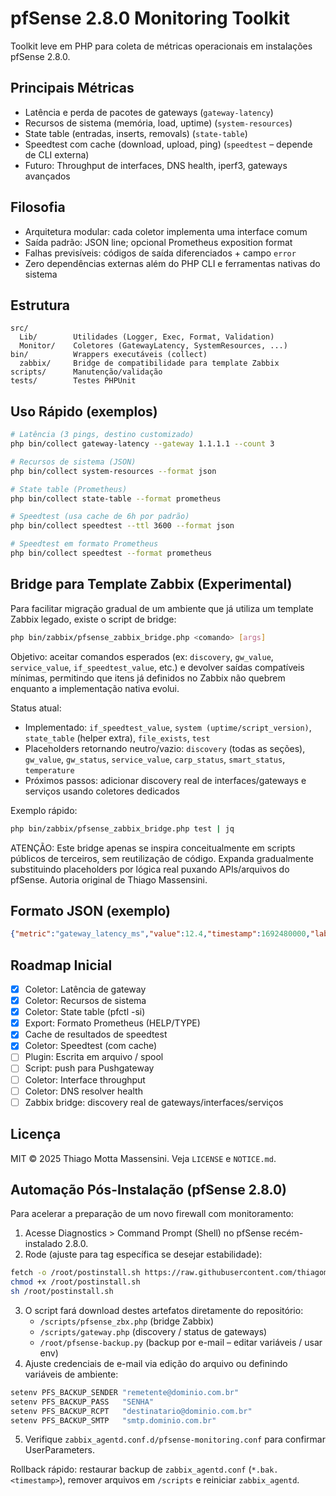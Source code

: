 # pfSense 2.8.0 Monitoring Toolkit

Toolkit leve em PHP para coleta de métricas operacionais em instalações pfSense 2.8.0.

## Principais Métricas
- Latência e perda de pacotes de gateways (`gateway-latency`)
- Recursos de sistema (memória, load, uptime) (`system-resources`)
- State table (entradas, inserts, removals) (`state-table`)
- Speedtest com cache (download, upload, ping) (`speedtest` – depende de CLI externa)
- Futuro: Throughput de interfaces, DNS health, iperf3, gateways avançados

## Filosofia
- Arquitetura modular: cada coletor implementa uma interface comum
- Saída padrão: JSON line; opcional Prometheus exposition format
- Falhas previsíveis: códigos de saída diferenciados + campo `error`
- Zero dependências externas além do PHP CLI e ferramentas nativas do sistema

## Estrutura
```
src/
  Lib/        Utilidades (Logger, Exec, Format, Validation)
  Monitor/    Coletores (GatewayLatency, SystemResources, ...)
bin/          Wrappers executáveis (collect)
  zabbix/     Bridge de compatibilidade para template Zabbix
scripts/      Manutenção/validação
tests/        Testes PHPUnit
```

## Uso Rápido (exemplos)
```bash
# Latência (3 pings, destino customizado)
php bin/collect gateway-latency --gateway 1.1.1.1 --count 3

# Recursos de sistema (JSON)
php bin/collect system-resources --format json

# State table (Prometheus)
php bin/collect state-table --format prometheus

# Speedtest (usa cache de 6h por padrão)
php bin/collect speedtest --ttl 3600 --format json

# Speedtest em formato Prometheus
php bin/collect speedtest --format prometheus
```

## Bridge para Template Zabbix (Experimental)
Para facilitar migração gradual de um ambiente que já utiliza um template Zabbix legado, existe o script de bridge:

```bash
php bin/zabbix/pfsense_zabbix_bridge.php <comando> [args]
```

Objetivo: aceitar comandos esperados (ex: `discovery`, `gw_value`, `service_value`, `if_speedtest_value`, etc.) e devolver saídas compatíveis mínimas, permitindo que itens já definidos no Zabbix não quebrem enquanto a implementação nativa evolui.

Status atual:
- Implementado: `if_speedtest_value`, `system (uptime/script_version)`, `state_table` (helper extra), `file_exists`, `test`
- Placeholders retornando neutro/vazio: `discovery` (todas as seções), `gw_value`, `gw_status`, `service_value`, `carp_status`, `smart_status`, `temperature`
- Próximos passos: adicionar discovery real de interfaces/gateways e serviços usando coletores dedicados

Exemplo rápido:
```bash
php bin/zabbix/pfsense_zabbix_bridge.php test | jq
```

ATENÇÃO: Este bridge apenas se inspira conceitualmente em scripts públicos de terceiros, sem reutilização de código. Expanda gradualmente substituindo placeholders por lógica real puxando APIs/arquivos do pfSense.  Autoria original de Thiago Massensini.

## Formato JSON (exemplo)
```json
{"metric":"gateway_latency_ms","value":12.4,"timestamp":1692480000,"labels":{"gateway":"WAN_DHCP"}}
```

## Roadmap Inicial
- [x] Coletor: Latência de gateway
- [x] Coletor: Recursos de sistema
- [x] Coletor: State table (pfctl -si)
- [x] Export: Formato Prometheus (HELP/TYPE)
- [x] Cache de resultados de speedtest
- [x] Coletor: Speedtest (com cache)
- [ ] Plugin: Escrita em arquivo / spool
- [ ] Script: push para Pushgateway
- [ ] Coletor: Interface throughput
- [ ] Coletor: DNS resolver health
- [ ] Zabbix bridge: discovery real de gateways/interfaces/serviços

## Licença
MIT © 2025 Thiago Motta Massensini. Veja `LICENSE` e `NOTICE.md`.

## Automação Pós-Instalação (pfSense 2.8.0)
Para acelerar a preparação de um novo firewall com monitoramento:

1. Acesse Diagnostics > Command Prompt (Shell) no pfSense recém-instalado 2.8.0.
2. Rode (ajuste para tag específica se desejar estabilidade):
```bash
fetch -o /root/postinstall.sh https://raw.githubusercontent.com/thiagomassensini/pfsense-monitoring-toolkit/main/scripts/postinstall_pfsense_2.8.0.sh
chmod +x /root/postinstall.sh
sh /root/postinstall.sh
```
3. O script fará download destes artefatos diretamente do repositório:
   - `/scripts/pfsense_zbx.php` (bridge Zabbix)
   - `/scripts/gateway.php` (discovery / status de gateways)
   - `/root/pfsense-backup.py` (backup por e-mail – editar variáveis / usar env)
4. Ajuste credenciais de e-mail via edição do arquivo ou definindo variáveis de ambiente:
```bash
setenv PFS_BACKUP_SENDER "remetente@dominio.com.br"
setenv PFS_BACKUP_PASS   "SENHA"
setenv PFS_BACKUP_RCPT   "destinatario@dominio.com.br"
setenv PFS_BACKUP_SMTP   "smtp.dominio.com.br"
```
5. Verifique `zabbix_agentd.conf.d/pfsense-monitoring.conf` para confirmar UserParameters.

Rollback rápido: restaurar backup de `zabbix_agentd.conf` (`*.bak.<timestamp>`), remover arquivos em `/scripts` e reiniciar `zabbix_agentd`.

